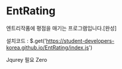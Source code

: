 # EntRating
엔트리작품에 평점을 매기는 프로그램입니다.[완성]

설치코드 : $.get('https://student-developers-korea.github.io/EntRating/index.js')

Jqurey 필요 Zero
